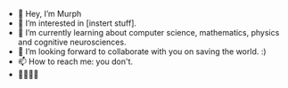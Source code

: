- 👋 Hey, I’m Murph
- 👀 I’m interested in [instert stuff]. 
- 🌱 I’m currently learning about computer science, mathematics, physics and cognitive neurosciences.
- 💞️ I’m looking forward to collaborate with you on saving the world. :)
- 📫 How to reach me: you don't.
- 🐇🦄🌺🐬
